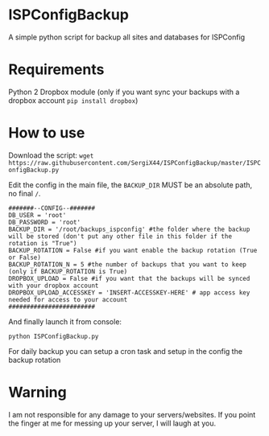 # ISPConfigBackup
A simple python script for backup all sites and databases for ISPConfig

# Requirements
Python 2
Dropbox module (only if you want sync your backups with a dropbox account `pip install dropbox`)

# How to use
Download the script: `wget https://raw.githubusercontent.com/SergiX44/ISPConfigBackup/master/ISPConfigBackup.py`

Edit the config in the main file, the `BACKUP_DIR` MUST be an absolute path, no final `/`.

```
#######--CONFIG--#######
DB_USER = 'root'
DB_PASSWORD = 'root'
BACKUP_DIR = '/root/backups_ispconfig' #the folder where the backup will be stored (don't put any other file in this folder if the rotation is "True")
BACKUP_ROTATION = False #if you want enable the backup rotation (True or False)
BACKUP_ROTATION_N = 5 #the number of backups that you want to keep (only if BACKUP_ROTATION is True)
DROPBOX_UPLOAD = False #if you want that the backups will be synced with your dropbox account
DROPBOX_UPLOAD_ACCESSKEY = 'INSERT-ACCESSKEY-HERE' # app access key needed for access to your account
########################
```

And finally launch it from console:

```shell
python ISPConfigBackup.py
```
For daily backup you can setup a cron task and setup in the config the backup rotation

# Warning
I am not responsible for any damage to your servers/websites. If you point the finger at me for messing up your server, I will laugh at you.
